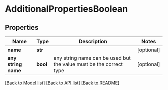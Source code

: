 # AdditionalPropertiesBoolean


## Properties
Name | Type | Description | Notes
------------ | ------------- | ------------- | -------------
**name** | **str** |  | [optional] 
**any string name** | **bool** | any string name can be used but the value must be the correct type | [optional]

[[Back to Model list]](../README.md#documentation-for-models) [[Back to API list]](../README.md#documentation-for-api-endpoints) [[Back to README]](../README.md)


